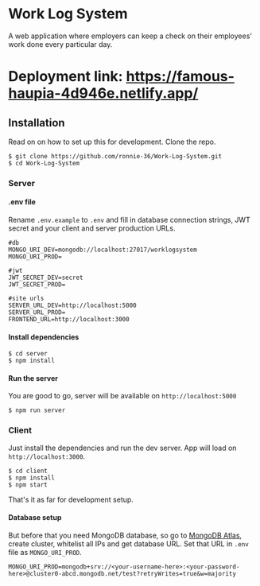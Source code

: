 # Work Log System

A web application where employers can keep a check on their employees' work done
every particular day.

# Deployment link: https://famous-haupia-4d946e.netlify.app/

## Installation

Read on on how to set up this for development. Clone the repo.

```
$ git clone https://github.com/ronnie-36/Work-Log-System.git
$ cd Work-Log-System
```

### Server

#### .env file

Rename `.env.example` to `.env` and fill in database connection strings, JWT secret and your client and server production URLs.

```
#db
MONGO_URI_DEV=mongodb://localhost:27017/worklogsystem
MONGO_URI_PROD=

#jwt
JWT_SECRET_DEV=secret
JWT_SECRET_PROD=

#site urls
SERVER_URL_DEV=http://localhost:5000
SERVER_URL_PROD=
FRONTEND_URL=http://localhost:3000
```

#### Install dependencies

```
$ cd server
$ npm install
```

#### Run the server

You are good to go, server will be available on `http://localhost:5000`

```
$ npm run server
```

### Client

Just install the dependencies and run the dev server. App will load on `http://localhost:3000`.

```
$ cd client
$ npm install
$ npm start
```

That's it as far for development setup.

#### Database setup

But before that you need MongoDB database, so go to [MongoDB Atlas](https://www.mongodb.com/cloud/atlas), create cluster, whitelist all IPs and get database URL. Set that URL in `.env` file as `MONGO_URI_PROD`.

```
MONGO_URI_PROD=mongodb+srv://<your-username-here>:<your-password-here>@cluster0-abcd.mongodb.net/test?retryWrites=true&w=majority
```

